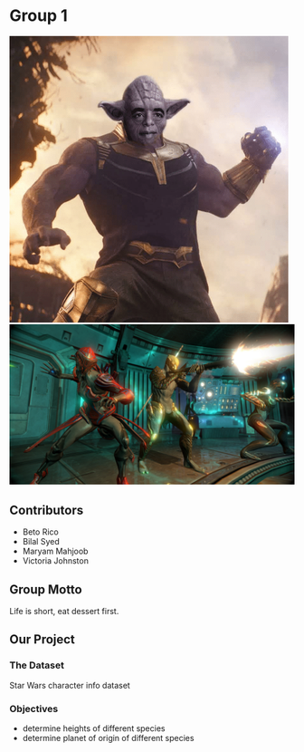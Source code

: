 # Group 1

![group_logo](../images/yobamos.png)
![group_logo](../images/warframe_003.jpg)

## Contributors
- Beto Rico
- Bilal Syed
- Maryam Mahjoob
- Victoria Johnston

## Group Motto
Life is short, eat dessert first.

## Our Project

### The Dataset
Star Wars character info dataset

### Objectives
- determine heights of different species
- determine planet of origin of different species



